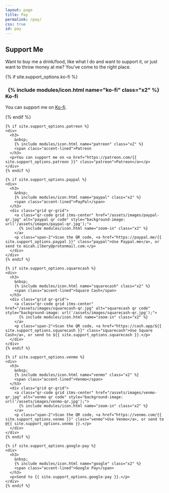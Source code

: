 ```yaml
---
layout: page
title: Pay
permalink: /pay/
css: true
id: pay
---
```

<section>
  <h1 class="accent-lined">Support Me</h1>
  <p>Want to buy me a drink/food, like what I do and want to support it, or just want to throw money at me? You've come to the right place.</p>
  <div class="constrained grid pay-grid">
    {% if site.support_options.ko-fi %}
    <div>
      <h3>
        &nbsp;
        {% include modules/icon.html name="ko-fi" class="x2" %}
        <span class="accent-lined">Ko-fi</span>
      </h3>
      <p>You can support me on <a href="https://ko-fi.com/{{ site.support_options.ko-fi }}" class="ko-fi">Ko-fi</a>.</p>
    </div>
    {% endif %}

    {% if site.support_options.patreon %}
    <div>
      <h3>
        &nbsp;
        {% include modules/icon.html name="patreon" class="x2" %}
        <span class="accent-lined">Patreon
      </h3>
      <p>You can support me on <a href="https://patreon.com/{{ site.support_options.patreon }}" class="patreon">Patreon</a></p>
    </div>
    {% endif %}

    {% if site.support_options.paypal %}
    <div>
      <h3>
        &nbsp;
        {% include modules/icon.html name="paypal" class="x2" %}
        <span class="accent-lined">PayPal</span>
      </h3>
      <div class="grid qr-grid">
        <a class="qr-code grid itms-center" href="/assets/images/paypal-qr.jpg" alt="paypal qr code" style="background-image: url('/assets/images/paypal-qr.jpg');">
          {% include modules/icon.html name="zoom-in" class="x2" %}
        </a>
        <p class="span-2">Scan the QR code, <a href="https://paypal.me/{{ site.support_options.paypal }}" class="paypal">Use Paypal.me</a>, or send to micah.ilbery@protonmail.com.</p>
      </div>
    </div>
    {% endif %}

    {% if site.support_options.squarecash %}
    <div>
      <h3>
        &nbsp;
        {% include modules/icon.html name="squarecash" class="x2" %}
        <span class="accent-lined">Square Cash</span>
      </h3>
      <div class="grid qr-grid">
        <a class="qr-code grid itms-center" href="/assets/images/squarecash-qr.jpg" alt="squarecash qr code" style="background-image: url('/assets/images/squarecash-qr.jpg');">
          {% include modules/icon.html name="zoom-in" class="x2" %}
        </a>
        <p class="span-2">Scan the QR code, <a href="https://cash.app/${{ site.support_options.squarecash }}" class="squarecash">Use Square Cash</a>, or send to ${{ site.support_options.squarecash }}.</p>
      </div>
    </div>
    {% endif %}

    {% if site.support_options.venmo %}
    <div>
      <h3>
        &nbsp;
        {% include modules/icon.html name="venmo" class="x2" %}
        <span class="accent-lined">Venmo</span>
      </h3>
      <div class="grid qr-grid">
        <a class="qr-code grid itms-center" href="/assets/images/venmo-qr.jpg" alt="venmo qr code" style="background-image: url('/assets/images/venmo-qr.jpg');">
          {% include modules/icon.html name="zoom-in" class="x2" %}
        </a>
        <p class="span-2">Scan the QR code, <a href="https://venmo.com/{{ site.support_options.venmo }}" class="venmo">Use Venmo</a>, or send to @{{ site.support_options.venmo }}.</p>
      </div>
    </div>
    {% endif %}

    {% if site.support_options.google-pay %}
    <div>
      <h3>
        &nbsp;
        {% include modules/icon.html name="google" class="x2" %}
        <span class="accent-lined">Google Pay</span>
      </h3>
      <p>Send to {{ site.support_options.google-pay }}.</p>
    </div>
    {% endif %}
  </div>
</section>
